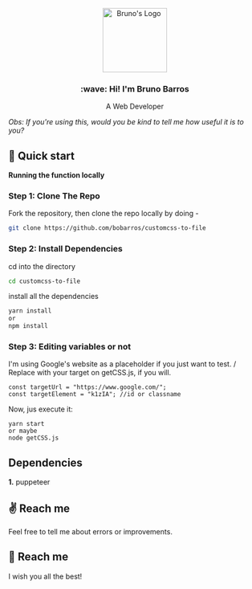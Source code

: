 <p align="center">
  <a href="https://brunobarros.dev">
    <img alt="Bruno's Logo" src="https://brunobarros.dev/img/favicon.png" width="128" />
  </a>
</p> 
<h3 align="center">:wave: Hi! I'm Bruno Barros</h2>
<p align="center">A Web Developer</p>

*Obs: If you're using this, would you be kind to tell me how useful it is to you?*

## :rocket: Quick start

**Running the function locally**

### Step 1: Clone The Repo

Fork the repository, then clone the repo locally by doing -

```bash
git clone https://github.com/bobarros/customcss-to-file
```

### Step 2: Install Dependencies

cd into the directory

```bash
cd customcss-to-file
```

install all the dependencies
```bash
yarn install
or
npm install
```

### Step 3: Editing variables or not

I'm using Google's website as a placeholder if you just want to test. /
Replace with your target on getCSS.js, if you will.
```
const targetUrl = "https://www.google.com/";
const targetElement = "k1zIA"; //id or classname
```

Now, jus execute it:

```
yarn start
or maybe
node getCSS.js
```

## Dependencies

**1.** puppeteer

## :v: Reach me

Feel free to tell me about errors or improvements.

## :hugs: Reach me

I wish you all the best!